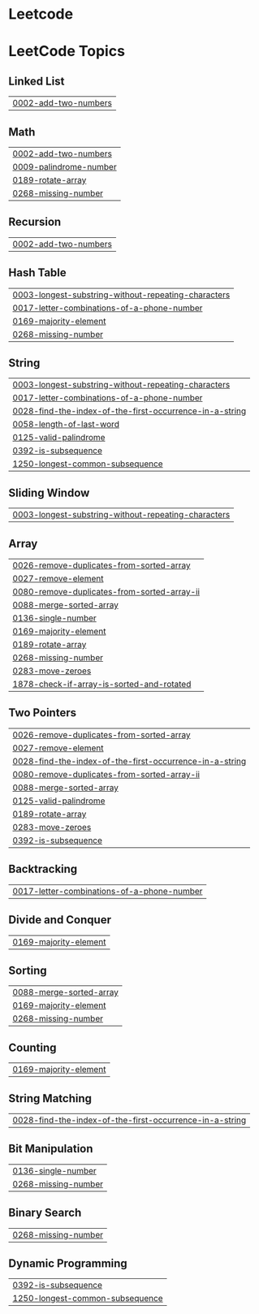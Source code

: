 # Leetcode

<!---LeetCode Topics Start-->
# LeetCode Topics
## Linked List
|  |
| ------- |
| [0002-add-two-numbers](https://github.com/vyshnavi-999/Leetcode/tree/master/0002-add-two-numbers) |
## Math
|  |
| ------- |
| [0002-add-two-numbers](https://github.com/vyshnavi-999/Leetcode/tree/master/0002-add-two-numbers) |
| [0009-palindrome-number](https://github.com/vyshnavi-999/Leetcode/tree/master/0009-palindrome-number) |
| [0189-rotate-array](https://github.com/vyshnavi-999/Leetcode/tree/master/0189-rotate-array) |
| [0268-missing-number](https://github.com/vyshnavi-999/Leetcode/tree/master/0268-missing-number) |
## Recursion
|  |
| ------- |
| [0002-add-two-numbers](https://github.com/vyshnavi-999/Leetcode/tree/master/0002-add-two-numbers) |
## Hash Table
|  |
| ------- |
| [0003-longest-substring-without-repeating-characters](https://github.com/vyshnavi-999/Leetcode/tree/master/0003-longest-substring-without-repeating-characters) |
| [0017-letter-combinations-of-a-phone-number](https://github.com/vyshnavi-999/Leetcode/tree/master/0017-letter-combinations-of-a-phone-number) |
| [0169-majority-element](https://github.com/vyshnavi-999/Leetcode/tree/master/0169-majority-element) |
| [0268-missing-number](https://github.com/vyshnavi-999/Leetcode/tree/master/0268-missing-number) |
## String
|  |
| ------- |
| [0003-longest-substring-without-repeating-characters](https://github.com/vyshnavi-999/Leetcode/tree/master/0003-longest-substring-without-repeating-characters) |
| [0017-letter-combinations-of-a-phone-number](https://github.com/vyshnavi-999/Leetcode/tree/master/0017-letter-combinations-of-a-phone-number) |
| [0028-find-the-index-of-the-first-occurrence-in-a-string](https://github.com/vyshnavi-999/Leetcode/tree/master/0028-find-the-index-of-the-first-occurrence-in-a-string) |
| [0058-length-of-last-word](https://github.com/vyshnavi-999/Leetcode/tree/master/0058-length-of-last-word) |
| [0125-valid-palindrome](https://github.com/vyshnavi-999/Leetcode/tree/master/0125-valid-palindrome) |
| [0392-is-subsequence](https://github.com/vyshnavi-999/Leetcode/tree/master/0392-is-subsequence) |
| [1250-longest-common-subsequence](https://github.com/vyshnavi-999/Leetcode/tree/master/1250-longest-common-subsequence) |
## Sliding Window
|  |
| ------- |
| [0003-longest-substring-without-repeating-characters](https://github.com/vyshnavi-999/Leetcode/tree/master/0003-longest-substring-without-repeating-characters) |
## Array
|  |
| ------- |
| [0026-remove-duplicates-from-sorted-array](https://github.com/vyshnavi-999/Leetcode/tree/master/0026-remove-duplicates-from-sorted-array) |
| [0027-remove-element](https://github.com/vyshnavi-999/Leetcode/tree/master/0027-remove-element) |
| [0080-remove-duplicates-from-sorted-array-ii](https://github.com/vyshnavi-999/Leetcode/tree/master/0080-remove-duplicates-from-sorted-array-ii) |
| [0088-merge-sorted-array](https://github.com/vyshnavi-999/Leetcode/tree/master/0088-merge-sorted-array) |
| [0136-single-number](https://github.com/vyshnavi-999/Leetcode/tree/master/0136-single-number) |
| [0169-majority-element](https://github.com/vyshnavi-999/Leetcode/tree/master/0169-majority-element) |
| [0189-rotate-array](https://github.com/vyshnavi-999/Leetcode/tree/master/0189-rotate-array) |
| [0268-missing-number](https://github.com/vyshnavi-999/Leetcode/tree/master/0268-missing-number) |
| [0283-move-zeroes](https://github.com/vyshnavi-999/Leetcode/tree/master/0283-move-zeroes) |
| [1878-check-if-array-is-sorted-and-rotated](https://github.com/vyshnavi-999/Leetcode/tree/master/1878-check-if-array-is-sorted-and-rotated) |
## Two Pointers
|  |
| ------- |
| [0026-remove-duplicates-from-sorted-array](https://github.com/vyshnavi-999/Leetcode/tree/master/0026-remove-duplicates-from-sorted-array) |
| [0027-remove-element](https://github.com/vyshnavi-999/Leetcode/tree/master/0027-remove-element) |
| [0028-find-the-index-of-the-first-occurrence-in-a-string](https://github.com/vyshnavi-999/Leetcode/tree/master/0028-find-the-index-of-the-first-occurrence-in-a-string) |
| [0080-remove-duplicates-from-sorted-array-ii](https://github.com/vyshnavi-999/Leetcode/tree/master/0080-remove-duplicates-from-sorted-array-ii) |
| [0088-merge-sorted-array](https://github.com/vyshnavi-999/Leetcode/tree/master/0088-merge-sorted-array) |
| [0125-valid-palindrome](https://github.com/vyshnavi-999/Leetcode/tree/master/0125-valid-palindrome) |
| [0189-rotate-array](https://github.com/vyshnavi-999/Leetcode/tree/master/0189-rotate-array) |
| [0283-move-zeroes](https://github.com/vyshnavi-999/Leetcode/tree/master/0283-move-zeroes) |
| [0392-is-subsequence](https://github.com/vyshnavi-999/Leetcode/tree/master/0392-is-subsequence) |
## Backtracking
|  |
| ------- |
| [0017-letter-combinations-of-a-phone-number](https://github.com/vyshnavi-999/Leetcode/tree/master/0017-letter-combinations-of-a-phone-number) |
## Divide and Conquer
|  |
| ------- |
| [0169-majority-element](https://github.com/vyshnavi-999/Leetcode/tree/master/0169-majority-element) |
## Sorting
|  |
| ------- |
| [0088-merge-sorted-array](https://github.com/vyshnavi-999/Leetcode/tree/master/0088-merge-sorted-array) |
| [0169-majority-element](https://github.com/vyshnavi-999/Leetcode/tree/master/0169-majority-element) |
| [0268-missing-number](https://github.com/vyshnavi-999/Leetcode/tree/master/0268-missing-number) |
## Counting
|  |
| ------- |
| [0169-majority-element](https://github.com/vyshnavi-999/Leetcode/tree/master/0169-majority-element) |
## String Matching
|  |
| ------- |
| [0028-find-the-index-of-the-first-occurrence-in-a-string](https://github.com/vyshnavi-999/Leetcode/tree/master/0028-find-the-index-of-the-first-occurrence-in-a-string) |
## Bit Manipulation
|  |
| ------- |
| [0136-single-number](https://github.com/vyshnavi-999/Leetcode/tree/master/0136-single-number) |
| [0268-missing-number](https://github.com/vyshnavi-999/Leetcode/tree/master/0268-missing-number) |
## Binary Search
|  |
| ------- |
| [0268-missing-number](https://github.com/vyshnavi-999/Leetcode/tree/master/0268-missing-number) |
## Dynamic Programming
|  |
| ------- |
| [0392-is-subsequence](https://github.com/vyshnavi-999/Leetcode/tree/master/0392-is-subsequence) |
| [1250-longest-common-subsequence](https://github.com/vyshnavi-999/Leetcode/tree/master/1250-longest-common-subsequence) |
<!---LeetCode Topics End-->